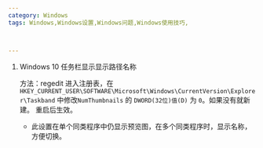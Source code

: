 ```yaml
---
category: Windows
tags: Windows,Windows设置,Windows问题,Windows使用技巧,



---
```

1. Windows 10 任务栏显示显示路径名称
   
   方法：regedit 进入注册表，在
   `HKEY_CURRENT_USER\SOFTWARE\Microsoft\Windows\CurrentVersion\Explorer\Taskband` 中修改`NumThumbnails` 的 `DWORD(32位)值(D)` 为 `0`。如果没有就新建。
   重启后生效。
   - 此设置在单个同类程序中仍显示预览图，在多个同类程序时，显示名称，方便切换。